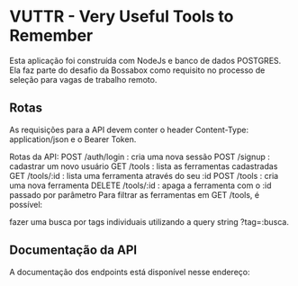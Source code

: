 # VUTTR - Very Useful Tools to Remember

Esta aplicação foi construída com NodeJs e banco de dados POSTGRES. Ela faz
parte do desafio da Bossabox como requisito no processo de seleção para vagas
de trabalho remoto.

## Rotas

As requisições para a API devem conter o header Content-Type: application/json e o Bearer Token.

Rotas da API:
POST /auth/login : cria uma nova sessão
POST /signup : cadastrar um novo usuário
GET /tools : lista as ferramentas cadastradas
GET /tools/:id : lista uma ferramenta através do seu :id
POST /tools : cria uma nova ferramenta
DELETE /tools/:id : apaga a ferramenta com o :id passado por parâmetro
Para filtrar as ferramentas em GET /tools, é possível:

fazer uma busca por tags individuais utilizando a query string ?tag=:busca.

## Documentação da API

A documentação dos endpoints está disponível nesse endereço:
